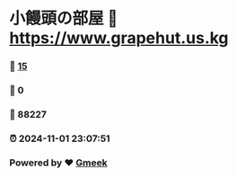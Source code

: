 # 小饅頭の部屋 :link: https://www.grapehut.us.kg 
### :page_facing_up: [15](https://www.grapehut.us.kg/tag.html) 
### :speech_balloon: 0 
### :hibiscus: 88227 
### :alarm_clock: 2024-11-01 23:07:51 
### Powered by :heart: [Gmeek](https://github.com/Meekdai/Gmeek)
